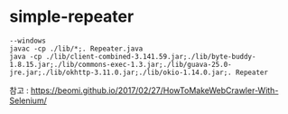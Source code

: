 # simple-repeater

```
--windows
javac -cp ./lib/*;. Repeater.java
java -cp ./lib/client-combined-3.141.59.jar;./lib/byte-buddy-1.8.15.jar;./lib/commons-exec-1.3.jar;./lib/guava-25.0-jre.jar;./lib/okhttp-3.11.0.jar;./lib/okio-1.14.0.jar;. Repeater
```

참고 : <https://beomi.github.io/2017/02/27/HowToMakeWebCrawler-With-Selenium/>